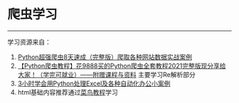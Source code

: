 # 爬虫学习
---
学习资源来自：

1. [Python超强爬虫8天速成（完整版）爬取各种网站数据实战案例](https://www.bilibili.com/video/BV1gz4y167np?spm_id_from=333.788.top_right_bar_window_default_collection.content.click)
2. [【Python爬虫教程】花9888买的Python爬虫全套教程2021完整版现分享给大家！（学完可就业）——附赠课程与资料](https://www.bilibili.com/video/BV1gz4y167np?spm_id_from=333.788.top_right_bar_window_default_collection.content.click)
   主要学习Re解析部分
3. [3小时学会用Python处理Excel及各种自动化办公小案例](3小时学会用Python处理Excel及各种自动化办公小案例)
4. html基础内容推荐通过[菜鸟教程](https://www.runoob.com/)学习